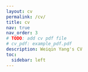 ```yaml
---
layout: cv
permalink: /cv/
title: cv
nav: true
nav_order: 3
# TODO: add cv pdf file
# cv_pdf: example_pdf.pdf
description: Weiqin Yang's CV
toc:
  sidebar: left
---
```

